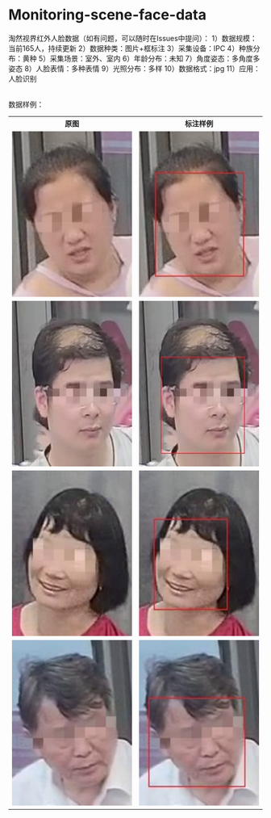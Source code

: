 # Monitoring-scene-face-data
淘然视界红外人脸数据（如有问题，可以随时在Issues中提问）：
1）数据规模：当前165人，持续更新
2）数据种类：图片+框标注
3）采集设备：IPC 
4）种族分布：黄种
5）采集场景：室外、室内
6）年龄分布：未知
7）角度姿态：多角度多姿态
8）人脸表情：多种表情
9）光照分布：多样 
10）数据格式：jpg 
11）应用：人脸识别

<br>数据样例：<br>
<table>
  <tr>
    <th>原图</th>
    <th>标注样例</th>
  </tr>
  <tr>
    <td> <img src="https://github.com/cmhu/Monitoring-scene-face-data/blob/master/pic/1.jpg" width="240" height="328" /> </td>
    <td> <img src="https://github.com/cmhu/Monitoring-scene-face-data/blob/master/pic/1-1.jpg" width="240" height="328" /> </td>
  </tr>
  <tr>
    <td> <img src="https://github.com/cmhu/Monitoring-scene-face-data/blob/master/pic/2.jpg" width="240" height="328" /> </td>
    <td> <img src="https://github.com/cmhu/Monitoring-scene-face-data/blob/master/pic/2-1.jpg" width="240" height="328" /> </td>
  </tr>
  <tr>
    <td> <img src="https://github.com/cmhu/Monitoring-scene-face-data/blob/master/pic/3.jpg" width="240" height="328" /> </td>
    <td> <img src="https://github.com/cmhu/Monitoring-scene-face-data/blob/master/pic/3-1.jpg" width="240" height="328" /> </td>
  </tr>     
    <tr>
    <td> <img src="https://github.com/cmhu/Monitoring-scene-face-data/blob/master/pic/4.jpg" width="240" height="328" /> </td>
    <td> <img src="https://github.com/cmhu/Monitoring-scene-face-data/blob/master/pic/4-1.jpg" width="240" height="328" /> </td>
  </tr>  
</table>

    
      
      
